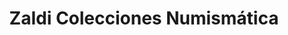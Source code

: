 ---
title: "Zaldi Colecciones Numismática"
url: /bilbao/zaldi-colecciones-numismatica/
shop: colector
---
